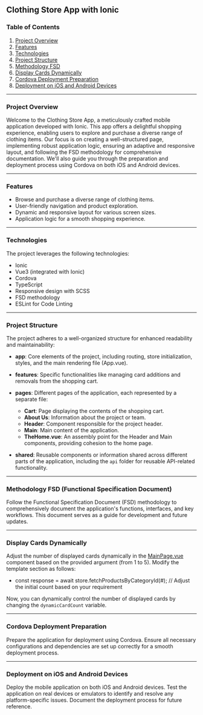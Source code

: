 ## Clothing Store App with Ionic

### Table of Contents

1. [Project Overview](#project-overview)
2. [Features](#features)
3. [Technologies](#technologies)
4. [Project Structure](#project-structure)
5. [Methodology FSD](#methodology-fsd-functional-specification-document)
6. [Display Cards Dynamically](#display-cards-dynamically)
7. [Cordova Deployment Preparation](#cordova-deployment-preparation)
8. [Deployment on iOS and Android Devices](#deployment-on-ios-and-android-devices)

---

### Project Overview

Welcome to the Clothing Store App, a meticulously crafted mobile application developed with Ionic. This app offers a delightful shopping experience, enabling users to explore and purchase a diverse range of clothing items. Our focus is on creating a well-structured page, implementing robust application logic, ensuring an adaptive and responsive layout, and following the FSD methodology for comprehensive documentation. We'll also guide you through the preparation and deployment process using Cordova on both iOS and Android devices.

---

### Features

- Browse and purchase a diverse range of clothing items.
- User-friendly navigation and product exploration.
- Dynamic and responsive layout for various screen sizes.
- Application logic for a smooth shopping experience.

---

### Technologies

The project leverages the following technologies:

- Ionic
- Vue3 (integrated with Ionic)
- Cordova
- TypeScript
- Responsive design with SCSS
- FSD methodology
- ESLint for Code Linting

---

### Project Structure

The project adheres to a well-organized structure for enhanced readability and maintainability:

- **app**: Core elements of the project, including routing, store initialization, styles, and the main rendering file (App.vue).
- **features**: Specific functionalities like managing card additions and removals from the shopping cart.

- **pages**: Different pages of the application, each represented by a separate file:

  - **Cart**: Page displaying the contents of the shopping cart.
  - **About Us**: Information about the project or team.
  - **Header**: Component responsible for the project header.
  - **Main**: Main content of the application.
  - **TheHome.vue**: An assembly point for the Header and Main components, providing cohesion to the home page.

- **shared**: Reusable components or information shared across different parts of the application, including the `api` folder for reusable API-related functionality.

---

### Methodology FSD (Functional Specification Document)

Follow the Functional Specification Document (FSD) methodology to comprehensively document the application's functions, interfaces, and key workflows. This document serves as a guide for development and future updates.

---

### Display Cards Dynamically

Adjust the number of displayed cards dynamically in the [MainPage.vue](#) component based on the provided argument (from 1 to 5). Modify the template section as follows:

- const response = await store.fetchProductsByCategoryId(#); // Adjust the initial count based on your requirement

Now, you can dynamically control the number of displayed cards by changing the `dynamicCardCount` variable.

---

### Cordova Deployment Preparation

Prepare the application for deployment using Cordova. Ensure all necessary configurations and dependencies are set up correctly for a smooth deployment process.

---

### Deployment on iOS and Android Devices

Deploy the mobile application on both iOS and Android devices. Test the application on real devices or emulators to identify and resolve any platform-specific issues. Document the deployment process for future reference.
